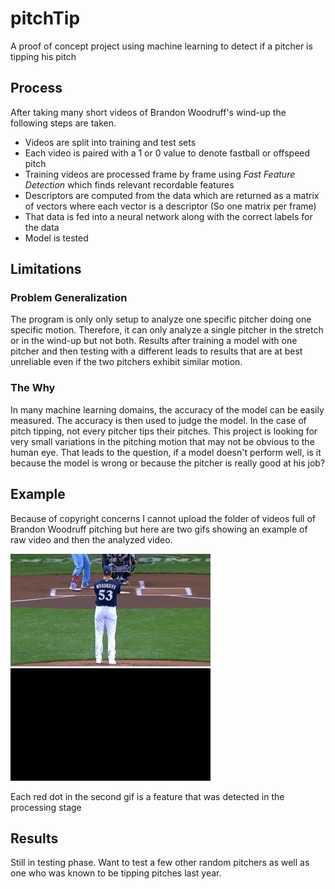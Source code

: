 # pitchTip
 A proof of concept project using machine learning to detect if a pitcher is tipping his pitch

## Process
After taking many short videos of Brandon Woodruff's wind-up the following steps are taken.

* Videos are split into training and test sets
* Each video is paired with a 1 or 0 value to denote fastball or offspeed pitch
* Training videos are processed frame by frame using *Fast Feature Detection* which finds relevant recordable features
* Descriptors are computed from the data which are returned as a matrix of vectors where each vector is a descriptor (So one matrix per frame)
* That data is fed into a neural network along with the correct labels for the data
* Model is tested

## Limitations

### Problem Generalization

The program is only only setup to analyze one specific pitcher doing one specific motion.  Therefore, it can only analyze a single pitcher in the stretch or in the wind-up but not both.  Results after training a model with one pitcher and then testing with a different leads to results that are at best unreliable even if the two pitchers exhibit similar motion.
     
### The Why

In many machine learning domains, the accuracy of the model can be easily measured.  The accuracy is then used to judge the model.  In the case of pitch tipping, not every pitcher tips their pitches.  This project is looking for very small variations in the pitching motion that may not be obvious to the human eye.  That leads to the question, if a model doesn't perform well, is it because the model is wrong or because the pitcher is really good at his job?  

## Example

Because of copyright concerns I cannot upload the folder of videos full of Brandon Woodruff pitching but here are two gifs showing an example of raw video and then the analyzed video.

<img src='./misc/w1.gif'><img src='./misc/w1a.gif'>

Each red dot in the second gif is a feature that was detected in the processing stage

## Results

Still in testing phase.  Want to test a few other random pitchers as well as one who was known to be tipping pitches last year.
